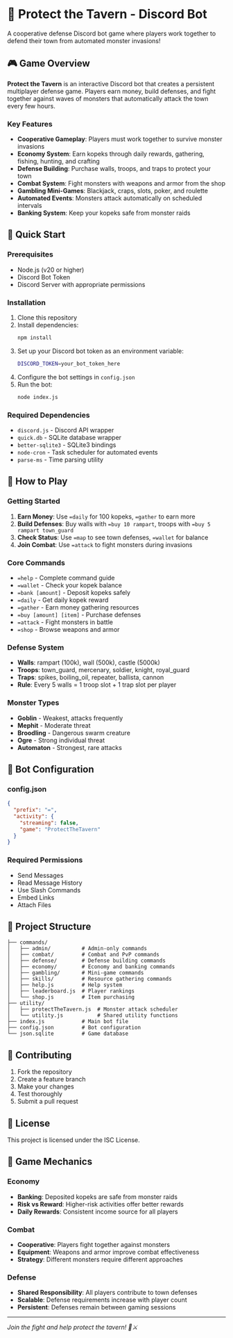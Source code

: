 
# 🏰 Protect the Tavern - Discord Bot

A cooperative defense Discord bot game where players work together to defend their town from automated monster invasions!

## 🎮 Game Overview

**Protect the Tavern** is an interactive Discord bot that creates a persistent multiplayer defense game. Players earn money, build defenses, and fight together against waves of monsters that automatically attack the town every few hours.

### Key Features
- **Cooperative Gameplay**: Players must work together to survive monster invasions
- **Economy System**: Earn kopeks through daily rewards, gathering, fishing, hunting, and crafting
- **Defense Building**: Purchase walls, troops, and traps to protect your town
- **Combat System**: Fight monsters with weapons and armor from the shop
- **Gambling Mini-Games**: Blackjack, craps, slots, poker, and roulette
- **Automated Events**: Monsters attack automatically on scheduled intervals
- **Banking System**: Keep your kopeks safe from monster raids

## 🚀 Quick Start

### Prerequisites
- Node.js (v20 or higher)
- Discord Bot Token
- Discord Server with appropriate permissions

### Installation

1. Clone this repository
2. Install dependencies:
   ```bash
   npm install
   ```
3. Set up your Discord bot token as an environment variable:
   ```bash
   DISCORD_TOKEN=your_bot_token_here
   ```
4. Configure the bot settings in `config.json`
5. Run the bot:
   ```bash
   node index.js
   ```

### Required Dependencies
- `discord.js` - Discord API wrapper
- `quick.db` - SQLite database wrapper
- `better-sqlite3` - SQLite3 bindings
- `node-cron` - Task scheduler for automated events
- `parse-ms` - Time parsing utility

## 🎯 How to Play

### Getting Started
1. **Earn Money**: Use `=daily` for 100 kopeks, `=gather` to earn more
2. **Build Defenses**: Buy walls with `=buy 10 rampart`, troops with `=buy 5 rampart town_guard`
3. **Check Status**: Use `=map` to see town defenses, `=wallet` for balance
4. **Join Combat**: Use `=attack` to fight monsters during invasions

### Core Commands
- `=help` - Complete command guide
- `=wallet` - Check your kopek balance
- `=bank [amount]` - Deposit kopeks safely
- `=daily` - Get daily kopek reward
- `=gather` - Earn money gathering resources
- `=buy [amount] [item]` - Purchase defenses
- `=attack` - Fight monsters in battle
- `=shop` - Browse weapons and armor

### Defense System
- **Walls**: rampart (100k), wall (500k), castle (5000k)
- **Troops**: town_guard, mercenary, soldier, knight, royal_guard
- **Traps**: spikes, boiling_oil, repeater, ballista, cannon
- **Rule**: Every 5 walls = 1 troop slot + 1 trap slot per player

### Monster Types
- **Goblin** - Weakest, attacks frequently
- **Mephit** - Moderate threat
- **Broodling** - Dangerous swarm creature
- **Ogre** - Strong individual threat
- **Automaton** - Strongest, rare attacks

## 🔧 Bot Configuration

### config.json
```json
{
  "prefix": "=",
  "activity": {
    "streaming": false,
    "game": "ProtectTheTavern"
  }
}
```

### Required Permissions
- Send Messages
- Read Message History
- Use Slash Commands
- Embed Links
- Attach Files

## 📁 Project Structure

```
├── commands/
│   ├── admin/          # Admin-only commands
│   ├── combat/         # Combat and PvP commands
│   ├── defense/        # Defense building commands
│   ├── economy/        # Economy and banking commands
│   ├── gambling/       # Mini-game commands
│   ├── skills/         # Resource gathering commands
│   ├── help.js         # Help system
│   ├── leaderboard.js  # Player rankings
│   └── shop.js         # Item purchasing
├── utility/
│   ├── protectTheTavern.js  # Monster attack scheduler
│   └── utility.js           # Shared utility functions
├── index.js            # Main bot file
├── config.json         # Bot configuration
└── json.sqlite         # Game database
```

## 🤝 Contributing

1. Fork the repository
2. Create a feature branch
3. Make your changes
4. Test thoroughly
5. Submit a pull request

## 📄 License

This project is licensed under the ISC License.

## 🎪 Game Mechanics

### Economy
- **Banking**: Deposited kopeks are safe from monster raids
- **Risk vs Reward**: Higher-risk activities offer better rewards
- **Daily Rewards**: Consistent income source for all players

### Combat
- **Cooperative**: Players fight together against monsters
- **Equipment**: Weapons and armor improve combat effectiveness
- **Strategy**: Different monsters require different approaches

### Defense
- **Shared Responsibility**: All players contribute to town defenses
- **Scalable**: Defense requirements increase with player count
- **Persistent**: Defenses remain between gaming sessions

---

*Join the fight and help protect the tavern! 🍺⚔️*
